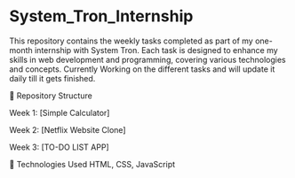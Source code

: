 # System_Tron_Internship
This repository contains the weekly tasks completed as part of my one-month internship with System Tron. Each task is designed to enhance my skills in web development and programming, covering various technologies and concepts. Currently Working on the different tasks and will update it daily till it gets finished.

📌 Repository Structure

Week 1: [Simple Calculator] 

Week 2: [Netflix Website Clone] 

Week 3: [TO-DO LIST APP]

🚀 Technologies Used
HTML, CSS, JavaScript

